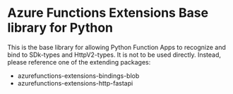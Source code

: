 # Azure Functions Extensions Base library for Python
This is the base library for allowing Python Function Apps to recognize and bind to SDk-types and HttpV2-types. It is not to be used directly.
Instead, please reference one of the extending packages:
* azurefunctions-extensions-bindings-blob
* azurefunctions-extensions-http-fastapi
